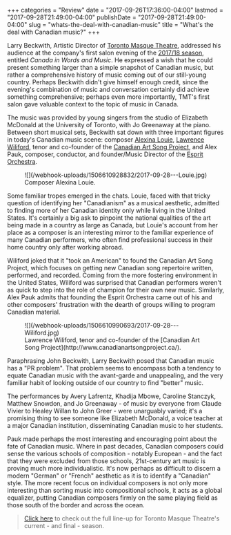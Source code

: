 +++
categories = "Review"
date = "2017-09-26T17:36:00-04:00"
lastmod = "2017-09-28T21:49:00-04:00"
publishDate = "2017-09-28T21:49:00-04:00"
slug = "whats-the-deal-with-canadian-music"
title = "What&#039;s the deal with Canadian music?"
+++

Larry Beckwith, Artistic Director of [Toronto Masque Theatre](/scene/companies/toronto-masque-theatre/), addressed his audience at the company's first salon evening of the [2017/18 season](/the-stars-align-for-toronto-masque-theatres-final-season/), entitled *Canada in Words and Music*. He expressed a wish that he could present something larger than a simple snapshot of Canadian music, but rather a comprehensive history of music coming out of our still-young country. Perhaps Beckwith didn't give himself enough credit, since the evening's combination of music and conversation certainly did achieve something comprehensive; perhaps even more importantly, TMT's first salon gave valuable context to the topic of music in Canada.

The music was provided by young singers from the studio of Elizabeth McDonald at the University of Toronto, with Jo Greenaway at the piano. Between short musical sets, Beckwith sat down with three important figures in today's Canadian music scene: composer [Alexina Louie](/talking-with-composers-alexina-louie/), [Lawrence Wiliford](/scene/people/lawrence-wiliford/), tenor and co-founder of the [Canadian Art Song Project](/scene/companies/canadian-art-song-project/), and Alex Pauk, composer, conductor, and founder/Music Director of the [Esprit Orchestra](/scene/companies/esprit-orchestra/).

<figure data-type="image">
![](/webhook-uploads/1506610928832/2017-09-28---Louie.jpg)
<figcaption>Composer Alexina Louie.</figcaption>
</figure>

Some familiar tropes emerged in the chats. Louie, faced with that tricky question of identifying her "Canadianism" as a musical aesthetic, admitted to finding more of her Canadian identity only while living in the United States. It's certainly a big ask to pinpoint the national qualities of the art being made in a country as large as Canada, but Louie's account from her place as a composer is an interesting mirror to the familiar experience of many Canadian performers, who often find professional success in their home country only after working abroad.

Wiliford joked that it "took an American" to found the Canadian Art Song Project, which focuses on getting new Canadian song repertoire written, performed, and recorded. Coming from the more fostering environment in the United States, Wiliford was surprised that Canadian performers weren't as quick to step into the role of champion for their own new music. Similarly, Alex Pauk admits that founding the Esprit Orchestra came out of his and other composers' frustration with the dearth of groups willing to program Canadian material.

<figure data-type="image">
![](/webhook-uploads/1506610990693/2017-09-28---Wiliford.jpg)
<figcaption>Lawrence Wiliford, tenor and co-founder of the [Canadian Art Song Project](http://www.canadianartsongproject.ca/).</figcaption>
</figure>

Paraphrasing John Beckwith, Larry Beckwith posed that Canadian music has a "PR problem". That problem seems to encompass both a tendency to equate Canadian music with the avant-garde and unappealing, and the very familiar habit of looking outside of our country to find "better" music. 

The performances by Avery Lafrentz, Khadija Mbowe, Caroline Stanczyk, Matthew Snowdon, and Jo Greenaway - of music by everyone from Claude Vivier to Healey Willan to John Greer - were unarguably varied; it's a promising thing to see someone like Elizabeth McDonald, a voice teacher at a major Canadian institution, disseminating Canadian music to her students.

Pauk made perhaps the most interesting and encouraging point about the fate of Canadian music. Where in past decades, Canadian composers could sense the various schools of composition - notably European - and the fact that they were excluded from those schools, 21st-century art music is proving much more individualistic. It's now perhaps as difficult to discern a modern "German" or "French" aesthetic as it is to identify a "Canadian" style. The more recent focus on individual composers is not only more interesting than sorting music into compositional schools, it acts as a global equalizer, putting Canadian composers firmly on the same playing field as those south of the border and across the ocean.

>[Click here](http://www.torontomasquetheatre.com/node/24) to check out the full line-up for Toronto Masque Theatre's current - and final - season. 

